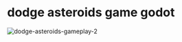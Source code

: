 # dodge asteroids game godot
![dodge-asteroids-gameplay-2](https://github.com/gameidea-org/basic-space-game/assets/38527141/fa2ebe15-8c6a-4e87-92ea-ae897bed559b)
